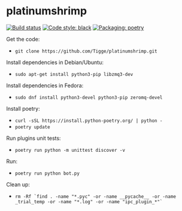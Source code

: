 platinumshrimp
=================================================

[![Build status](https://github.com/Tigge/platinumshrimp/workflows/Build/badge.svg)](https://github.com/Tigge/platinumshrimp/actions?query=workflow%3ABuild)
[![Code style: black](https://img.shields.io/badge/code%20style-black-000000.svg)](https://github.com/psf/black)
[![Packaging: poetry](https://img.shields.io/badge/packaging-poetry-%23299BD7)](https://python-poetry.org/)


Get the code:

 - `git clone https://github.com/Tigge/platinumshrimp.git`

Install dependencies in Debian/Ubuntu:

 - `sudo apt-get install python3-pip libzmq3-dev`

Install dependencies in Fedora:

 - `sudo dnf install python3-devel python3-pip zeromq-devel`

Install poetry:

 - `curl -sSL https://install.python-poetry.org/ | python -`
 - `poetry update`

Run plugins unit tests:

 - `poetry run python -m unittest discover -v`

Run:

 - `poetry run python bot.py`

Clean up:

 - ``rm -Rf `find . -name "*.pyc" -or -name __pycache__ -or -name _trial_temp -or -name "*.log" -or -name "ipc_plugin_*"` ``

